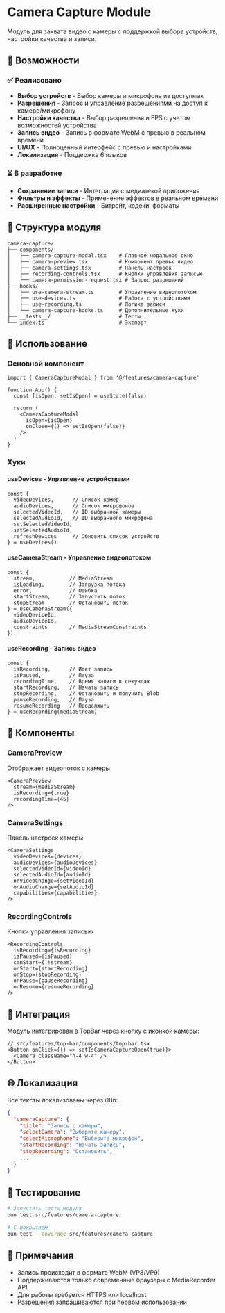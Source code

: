 # Camera Capture Module

Модуль для захвата видео с камеры с поддержкой выбора устройств, настройки качества и записи.

## 🎥 Возможности

### ✅ Реализовано
- **Выбор устройств** - Выбор камеры и микрофона из доступных
- **Разрешения** - Запрос и управление разрешениями на доступ к камере/микрофону
- **Настройки качества** - Выбор разрешения и FPS с учетом возможностей устройства
- **Запись видео** - Запись в формате WebM с превью в реальном времени
- **UI/UX** - Полноценный интерфейс с превью и настройками
- **Локализация** - Поддержка 6 языков

### ⏳ В разработке
- **Сохранение записи** - Интеграция с медиатекой приложения
- **Фильтры и эффекты** - Применение эффектов в реальном времени
- **Расширенные настройки** - Битрейт, кодеки, форматы

## 📁 Структура модуля

```
camera-capture/
├── components/
│   ├── camera-capture-modal.tsx    # Главное модальное окно
│   ├── camera-preview.tsx          # Компонент превью видео
│   ├── camera-settings.tsx         # Панель настроек
│   ├── recording-controls.tsx      # Кнопки управления записью
│   └── camera-permission-request.tsx # Запрос разрешений
├── hooks/
│   ├── use-camera-stream.ts        # Управление видеопотоком
│   ├── use-devices.ts              # Работа с устройствами
│   ├── use-recording.ts            # Логика записи
│   └── camera-capture-hooks.ts     # Дополнительные хуки
├── __tests__/                      # Тесты
└── index.ts                        # Экспорт
```

## 🔧 Использование

### Основной компонент

```tsx
import { CameraCaptureModal } from '@/features/camera-capture'

function App() {
  const [isOpen, setIsOpen] = useState(false)

  return (
    <CameraCaptureModal 
      isOpen={isOpen}
      onClose={() => setIsOpen(false)}
    />
  )
}
```

### Хуки

#### useDevices - Управление устройствами
```tsx
const {
  videoDevices,      // Список камер
  audioDevices,      // Список микрофонов
  selectedVideoId,   // ID выбранной камеры
  selectedAudioId,   // ID выбранного микрофона
  setSelectedVideoId,
  setSelectedAudioId,
  refreshDevices     // Обновить список устройств
} = useDevices()
```

#### useCameraStream - Управление видеопотоком
```tsx
const {
  stream,           // MediaStream
  isLoading,        // Загрузка потока
  error,            // Ошибка
  startStream,      // Запустить поток
  stopStream        // Остановить поток
} = useCameraStream({ 
  videoDeviceId, 
  audioDeviceId,
  constraints       // MediaStreamConstraints
})
```

#### useRecording - Запись видео
```tsx
const {
  isRecording,      // Идет запись
  isPaused,         // Пауза
  recordingTime,    // Время записи в секундах
  startRecording,   // Начать запись
  stopRecording,    // Остановить и получить Blob
  pauseRecording,   // Пауза
  resumeRecording   // Продолжить
} = useRecording(mediaStream)
```

## 🎨 Компоненты

### CameraPreview
Отображает видеопоток с камеры
```tsx
<CameraPreview 
  stream={mediaStream}
  isRecording={true}
  recordingTime={45}
/>
```

### CameraSettings
Панель настроек камеры
```tsx
<CameraSettings
  videoDevices={devices}
  audioDevices={audioDevices}
  selectedVideoId={videoId}
  selectedAudioId={audioId}
  onVideoChange={setVideoId}
  onAudioChange={setAudioId}
  capabilities={capabilities}
/>
```

### RecordingControls
Кнопки управления записью
```tsx
<RecordingControls
  isRecording={isRecording}
  isPaused={isPaused}
  canStart={!!stream}
  onStart={startRecording}
  onStop={stopRecording}
  onPause={pauseRecording}
  onResume={resumeRecording}
/>
```

## 🔌 Интеграция

Модуль интегрирован в TopBar через кнопку с иконкой камеры:
```tsx
// src/features/top-bar/components/top-bar.tsx
<Button onClick={() => setIsCameraCaptureOpen(true)}>
  <Camera className="h-4 w-4" />
</Button>
```

## 🌐 Локализация

Все тексты локализованы через i18n:
```json
{
  "cameraCapture": {
    "title": "Запись с камеры",
    "selectCamera": "Выберите камеру",
    "selectMicrophone": "Выберите микрофон",
    "startRecording": "Начать запись",
    "stopRecording": "Остановить",
    ...
  }
}
```

## 🧪 Тестирование

```bash
# Запустить тесты модуля
bun test src/features/camera-capture

# С покрытием
bun test --coverage src/features/camera-capture
```

## 📝 Примечания

- Запись происходит в формате WebM (VP8/VP9)
- Поддерживаются только современные браузеры с MediaRecorder API
- Для работы требуется HTTPS или localhost
- Разрешения запрашиваются при первом использовании